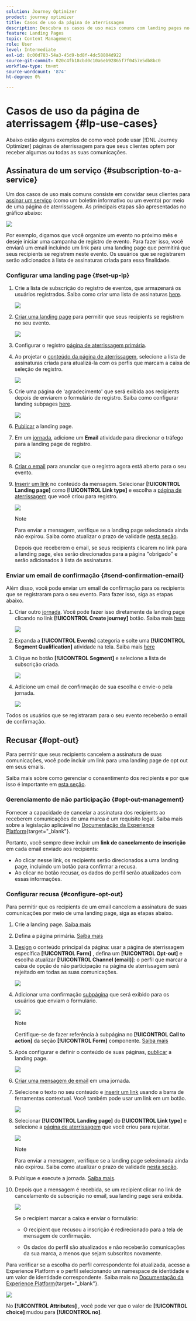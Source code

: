 ```yaml
---
solution: Journey Optimizer
product: journey optimizer
title: Casos de uso da página de aterrissagem
description: Descubra os casos de uso mais comuns com landing pages no Journey Otimizer
feature: Landing Pages
topic: Content Management
role: User
level: Intermediate
exl-id: 8c00d783-54a3-45d9-bd8f-4dc58804d922
source-git-commit: 020c4fb18cbd0c10a6eb92865f7f0457e5db8bc0
workflow-type: tm+mt
source-wordcount: '874'
ht-degree: 0%

---
```


# Casos de uso da página de aterrissagem {#lp-use-cases}

Abaixo estão alguns exemplos de como você pode usar [!DNL Journey Optimizer] páginas de aterrissagem para que seus clientes optem por receber algumas ou todas as suas comunicações.

## Assinatura de um serviço {#subscription-to-a-service}

Um dos casos de uso mais comuns consiste em convidar seus clientes para [assinar um serviço](subscription-list.md) (como um boletim informativo ou um evento) por meio de uma página de aterrissagem. As principais etapas são apresentadas no gráfico abaixo:

![](assets/lp_subscription-uc.png)

Por exemplo, digamos que você organize um evento no próximo mês e deseje iniciar uma campanha de registro de evento<!--to keep your customers that are interested updated on that event-->. Para fazer isso, você enviará um email incluindo um link para uma landing page que permitirá que seus recipients se registrem neste evento. Os usuários que se registrarem serão adicionados à lista de assinaturas criada para essa finalidade.

### Configurar uma landing page {#set-up-lp}

1. Crie a lista de subscrição do registro de eventos, que armazenará os usuários registrados. Saiba como criar uma lista de assinaturas [here](subscription-list.md#define-subscription-list).

   ![](assets/lp_subscription-uc-list.png)

1. [Criar uma landing page](create-lp.md) para permitir que seus recipients se registrem no seu evento.

   ![](assets/lp_create-lp-details.png)

1. Configurar o registro [página de aterrissagem primária](create-lp.md#configure-primary-page).

1. Ao projetar o [conteúdo da página de aterrissagem](design-lp.md), selecione a lista de assinaturas criada para atualizá-la com os perfis que marcam a caixa de seleção de registro.

   ![](assets/lp_subscription-uc-lp-list.png)

1. Crie uma página de &#39;agradecimento&#39; que será exibida aos recipients depois de enviarem o formulário de registro. Saiba como configurar landing subpages [here](create-lp.md#configure-subpages).

   ![](assets/lp_subscription-uc-thanks.png)

1. [Publicar](create-lp.md#publish) a landing page.

1. Em um [jornada](../building-journeys/journey.md), adicione um **Email** atividade para direcionar o tráfego para a landing page de registro.

   ![](assets/lp_subscription-uc-journey.png)

1. [Criar o email](../email/get-started-email-design.md) para anunciar que o registro agora está aberto para o seu evento.

1. [Inserir um link](../email/message-tracking.md#insert-links) no conteúdo da mensagem. Selecionar **[!UICONTROL Landing page]** como **[!UICONTROL Link type]** e escolha a [página de aterrissagem](create-lp.md#configure-primary-page) que você criou para registro.

   ![](assets/lp_subscription-uc-link.png)

   >[!NOTE]
   >
   >Para enviar a mensagem, verifique se a landing page selecionada ainda não expirou. Saiba como atualizar o prazo de validade [nesta seção](create-lp.md#configure-primary-page).

   Depois que receberem o email, se seus recipients clicarem no link para a landing page, eles serão direcionados para a página &quot;obrigado&quot; e serão adicionados à lista de assinaturas.

### Enviar um email de confirmação {#send-confirmation-email}

Além disso, você pode enviar um email de confirmação para os recipients que se registraram para o seu evento. Para fazer isso, siga as etapas abaixo.

1. Criar outro [jornada](../building-journeys/journey.md). Você pode fazer isso diretamente da landing page clicando no link **[!UICONTROL Create journey]** botão. Saiba mais [here](create-lp.md#configure-primary-page)

   ![](assets/lp_subscription-uc-create-journey.png)

1. Expanda a **[!UICONTROL Events]** categoria e solte uma **[!UICONTROL Segment Qualification]** atividade na tela. Saiba mais [here](../building-journeys/segment-qualification-events.md)

1. Clique no botão **[!UICONTROL Segment]** e selecione a lista de subscrição criada.

   ![](assets/lp_subscription-uc-confirm-journey.png)

1. Adicione um email de confirmação de sua escolha e envie-o pela jornada.

   ![](assets/lp_subscription-uc-confirm-email.png)

Todos os usuários que se registraram para o seu evento receberão o email de confirmação.

<!--The event registration's subscription list tracks the profiles who registered and you can send them targeted event updates.-->

## Recusar {#opt-out}

Para permitir que seus recipients cancelem a assinatura de suas comunicações, você pode incluir um link para uma landing page de opt out em seus emails.

Saiba mais sobre como gerenciar o consentimento dos recipients e por que isso é importante em [esta seção](../privacy/opt-out.md).

### Gerenciamento de não participação {#opt-out-management}

Fornecer a capacidade de cancelar a assinatura dos recipients ao receberem comunicações de uma marca é um requisito legal. Saiba mais sobre a legislação aplicável no [Documentação da Experience Platform](https://experienceleague.adobe.com/docs/experience-platform/privacy/regulations/overview.html#regulations){target=&quot;_blank&quot;}.

Portanto, você sempre deve incluir um **link de cancelamento de inscrição** em cada email enviado aos recipients:

* Ao clicar nesse link, os recipients serão direcionados a uma landing page, incluindo um botão para confirmar a recusa.
* Ao clicar no botão recusar, os dados do perfil serão atualizados com essas informações.

### Configurar recusa {#configure-opt-out}

Para permitir que os recipients de um email cancelem a assinatura de suas comunicações por meio de uma landing page, siga as etapas abaixo.

1. Crie a landing page. [Saiba mais](create-lp.md)

1. Defina a página primária. [Saiba mais](create-lp.md#configure-primary-page)

1. [Design](design-lp.md) o conteúdo principal da página: usar a página de aterrissagem específica **[!UICONTROL Form]** , defina um **[!UICONTROL Opt-out]** e escolha atualizar **[!UICONTROL Channel (email)]**: o perfil que marcar a caixa de opção de não participação na página de aterrissagem será rejeitado em todas as suas comunicações.

   ![](assets/lp_opt-out-primary-lp.png)

   <!--You can also build your own landing page and host it on the third-party system of your choice.-->

1. Adicionar uma confirmação [subpágina](create-lp.md#configure-subpages) que será exibido para os usuários que enviam o formulário.

   ![](assets/lp_opt-out-subpage.png)

   >[!NOTE]
   >
   >Certifique-se de fazer referência à subpágina no **[!UICONTROL Call to action]** da seção **[!UICONTROL Form]** componente. [Saiba mais](design-lp.md)

1. Após configurar e definir o conteúdo de suas páginas, [publicar](create-lp.md#publish) a landing page.

   ![](assets/lp_opt-out-publish.png)

1. [Criar uma mensagem de email](../email/get-started-email-design.md) em uma jornada.

1. Selecione o texto no seu conteúdo e [inserir um link](../email/message-tracking.md#insert-links) usando a barra de ferramentas contextual. Você também pode usar um link em um botão.

   ![](assets/lp_opt-out-insert-link.png)

1. Selecionar **[!UICONTROL Landing page]** do **[!UICONTROL Link type]** e selecione a [página de aterrissagem](create-lp.md#configure-primary-page) que você criou para rejeitar.

   ![](assets/lp_opt-out-landing-page.png)

   >[!NOTE]
   >
   >Para enviar a mensagem, verifique se a landing page selecionada ainda não expirou. Saiba como atualizar o prazo de validade [nesta seção](create-lp.md#configure-primary-page).

1. Publique e execute a jornada. [Saiba mais](../building-journeys/journey.md).

1. Depois que a mensagem é recebida, se um recipient clicar no link de cancelamento de subscrição no email, sua landing page será exibida.

   ![](assets/lp_opt-out-submit-form.png)

   Se o recipient marcar a caixa e enviar o formulário:

   * O recipient que recusou a inscrição é redirecionado para a tela de mensagem de confirmação.

   * Os dados do perfil são atualizados e não receberão comunicações da sua marca, a menos que sejam subscritos novamente.

Para verificar se a escolha do perfil correspondente foi atualizada, acesse a Experience Platform e o perfil selecionando um namespace de identidade e um valor de identidade correspondente. Saiba mais na [Documentação da Experience Platform](https://experienceleague.adobe.com/docs/experience-platform/profile/ui/user-guide.html#getting-started){target=&quot;_blank&quot;}.

![](assets/lp_opt-out-profile-choice.png)

No **[!UICONTROL Attributes]** , você pode ver que o valor de **[!UICONTROL choice]** mudou para **[!UICONTROL no]**.

<!--

### Other ways to opt out

You can also enable your recipients to unsubscribe whithout using landing pages.

* **One-click opt-out**

    You can add a one-click opt-out link into your email content. This will enable your recipients to quickly unsubscribe from your communications, without being redirected to a landing page where they need to confirm opting out. [Learn more](../privacy/opt-out.md#one-click-opt-out-link)

* **Unsubscribe link in header**

    If the recipients' email client supports displaying an unsubscribe link in the email header, emails sent with [!DNL Journey Optimizer] automatically include this link. [Learn more](../privacy/opt-out.md#unsubscribe-header)

////////


## Leverage landing page submission event {#leverage-lp-event}

You can use information that was submitted on a landing page to send communications to your customers. For example, if a user subscribes to a given subscription list, you can leverage that information to send an email recommending other subscription lists to that user.

To do this, you need to create an event containing the landing page submission information and use it in a journey. Follow the steps below.

1. Go to **[!UICONTROL Administration]** > **[!UICONTROL Configurations]**, and in the **[!UICONTROL Events]** section, select **[!UICONTROL Manage]**.

    ![](assets/lp_subscription-uc-configurations.png)

1. The list of events displays. Select **[!UICONTROL Create Event]**.

    ![](assets/lp_subscription-uc-create-event.png)

1. The event configuration pane opens on the right side of the screen. Configure a rule-based unitary event. [Learn more](../event/about-creating.md)

1. Define the schema: select **[!UICONTROL AJO Email Tracking Experience Event Schema v.1]** (available by default in [!DNL Journey Optimizer]).

    ![](assets/lp_subscription-uc-event-schema.png)

1. In the **[!UICONTROL Fields]** section, select the following elements:

    * **[!UICONTROL _experience]** > **[!UICONTROL customerJourneyManagement]** > **[!UICONTROL messageInteraction]** > **[!UICONTROL Interaction Type]**
    
    * **[!UICONTROL _experience]** > **[!UICONTROL customerJourneyManagement]** > **[!UICONTROL messageInteraction]** > **[!UICONTROL Landing Page Details]** > **[!UICONTROL Landing Page ID]**

    ![](assets/lp_subscription-uc-event-fields.png)

1. Click inside the **[!UICONTROL Event ID condition]** field. Using the simple expression editor, define the condition for the **[!UICONTROL Interaction Type]** and **[!UICONTROL Landing Page ID]** fields. This will be used by the system to identify the events that will trigger your journey.

    ![](assets/lp_subscription-uc-event-id-condition.png)

    >[!NOTE]
    >
    >To find the landing page ID, you can insert the landing page as a link into an email and select the source code from the contextual toolbar to display the landing page information.
    >
    >![](assets/lp_subscription-uc-lp-id.png)

1. Save your changes.

1. Create a [journey](../building-journeys/journey.md). You can do it directly from the landing page by clicking the **[!UICONTROL Create journey]** button. Learn more [here](create-lp.md#configure-primary-page)

    ![](assets/lp_subscription-uc-event-create-journey.png)

1. In the journey, unfold the **[!UICONTROL Events]** category and drop the event that you created into the canvas. Learn more [here](../building-journeys/segment-qualification-events.md)

    ![](assets/lp_subscription-uc-journey-event.png)

1. Unfold the **[!UICONTROL Actions]** category and drop an email action into the canvas.

    ![](assets/lp_subscription-uc-journey-email.png)

///How do you use the information from the event to send an email to the users? -->

